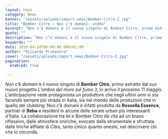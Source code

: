 ```yaml
---
layout: news
category: News
banner: "/assets/uploads/import.news/Bomber-Citro-2.jpg"
title: "Bomber Citro – Non c’è domani: video"
excerpt: "Non c’è domani è il nuovo singolo di Bomber Citro, primo estratto dal suo nuovo progetto L’ombra del muro sul fumo 3, in arrivo il prossimo 11 maggio. L’anticipazione vede protagonista un produttore che negli ultimi anni si sta facendo sempre più strada in Italia, sia nel mondo delle produzioni che in quello del clubbing: [&hellip"
quote: ""
description: "Non c’è domani è il nuovo singolo di Bomber Citro, primo estratto dal suo nuovo progetto L’ombra del muro sul fumo 3, in arrivo il prossimo 11 maggio. L’anticipazione vede protagonista un produttore che negli ultimi anni si sta facendo sempre più strada in Italia, sia nel mondo delle produzioni che in quello del clubbing: [&hellip"
keywords: ""
date: 2019-04-24T00:00:00.000+01:00
author: "Riccardo Primavera"
cover: "/assets/uploads/import.news/Bomber-Citro-2.jpg"
pagination:
  enabled: true

---
```


_Non c’è domani_ è il nuovo singolo di **Bomber Citro**, primo estratto dal suo nuovo progetto _L’ombra del muro sul fumo 3_, in arrivo il prossimo 11 maggio. L’anticipazione vede protagonista un produttore che negli ultimi anni si sta facendo sempre più strada in Italia, sia nel mondo delle produzioni che in quello del clubbing: Non c’è domani è infatti prodotta da **Rossella Essence**, partner di **Beba** e resident in alcune delle serate urban più interessanti d’Italia. La collaborazione tra lei e Bomber Citro dà vita ad un brano riflessivo, dalle atmosfere oniriche, evocate dalla strumentale e sfruttata dalle liriche affilate di Citro, tanto cinico quanto onesto, nel descrivere ciò che lo circonda.